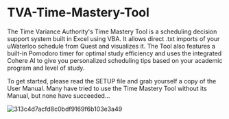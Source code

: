 # TVA-Time-Mastery-Tool
The Time Variance Authority's Time Mastery Tool is a scheduling decision support system built in Excel using VBA. It allows direct .txt imports of your uWaterloo schedule from Quest and visualizes it. The Tool also features a built-in Pomodoro timer for optimal study efficiency and uses the integrated Cohere AI to give you personalized scheduling tips based on your academic program and level of study.

To get started, please read the SETUP file and grab yourself a copy of the User Manual. Many have tried to use the Time Mastery Tool without its Manual, but none have succeeded...


![313c4d7acfd8c0bdf9169f6b103e3a49](https://github.com/Zubster123/TVA-Time-Mastery-Tool/assets/84825098/28571d6f-b458-46b3-88f9-02bb1afbe9ff)
